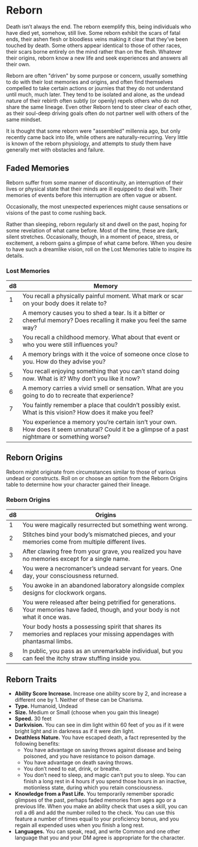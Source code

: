# Reborn

Death isn’t always the end. The reborn exemplify this, being individuals who have died yet, somehow, still live. Some reborn exhibit the scars of fatal ends, their ashen flesh or bloodless veins making it clear that they’ve been touched by death. Some others appear identical to those of other races, their scars borne entirely on the mind rather than on the flesh. Whatever their origins, reborn know a new life and seek experiences and answers all their own.

Reborn are often "driven" by some purpose or concern, usually something to do with their lost memories and origins, and often find themselves compelled to take certain actions or journies that they do not understand until much, much later. They tend to be isolated and alone, as the undead nature of their rebirth often subtly (or openly) repels others who do not share the same lineage. Even other Reborn tend to steer clear of each other, as their soul-deep driving goals often do not partner well with others of the same mindset.

It is thought that some reborn were "assembled" millennia ago, but only recently came back into life, while others are naturally-recurring. Very little is known of the reborn physiology, and attempts to study them have generally met with obstacles and failure.

## Faded Memories
Reborn suffer from some manner of discontinuity, an interruption of their lives or physical state that their minds are ill equipped to deal with. Their memories of events before this interruption are often vague or absent.

Occasionally, the most unexpected experiences might cause sensations or visions of the past to come rushing back.

Rather than sleeping, reborn regularly sit and dwell on the past, hoping for some revelation of what came before. Most of the time, these are dark, silent stretches. Occasionally, though, in a moment of peace, stress, or excitement, a reborn gains a glimpse of what came before. When you desire to have such a dreamlike vision, roll on the Lost Memories table to inspire its details.

### Lost Memories
d8 | Memory
-- | ------
1  | You recall a physically painful moment. What mark or scar on your body does it relate to?
2  | A memory causes you to shed a tear. Is it a bitter or cheerful memory? Does recalling it make you feel the same way?
3  | You recall a childhood memory. What about that event or who you were still influences you?
4  | A memory brings with it the voice of someone once close to you. How do they advise you?
5  | You recall enjoying something that you can’t stand doing now. What is it? Why don’t you like it now?
6  | A memory carries a vivid smell or sensation. What are you going to do to recreate that experience?
7  | You faintly remember a place that couldn’t possibly exist. What is this vision? How does it make you feel?
8  | You experience a memory you’re certain isn’t your own. How does it seem unnatural? Could it be a glimpse of a past nightmare or something worse?

## Reborn Origins
Reborn might originate from circumstances similar to those of various undead or constructs. Roll on or choose an option from the Reborn Origins table to determine how your character gained their lineage.

### Reborn Origins
d8 | Origins
-- | -------
1  | You were magically resurrected but something went wrong.
2  | Stitches bind your body’s mismatched pieces, and your memories come from multiple different lives.
3  | After clawing free from your grave, you realized you have no memories except for a single name.
4  | You were a necromancer’s undead servant for years. One day, your consciousness returned.
5  | You awoke in an abandoned laboratory alongside complex designs for clockwork organs.
6  | You were released after being petrified for generations. Your memories have faded, though, and your body is not what it once was.
7  | Your body hosts a possessing spirit that shares its memories and replaces your missing appendages with phantasmal limbs.
8  | In public, you pass as an unremarkable individual, but you can feel the itchy straw stuffing inside you.

## Reborn Traits

* **Ability Score Increase.** Increase one ability score by 2, and increase a different one by 1. Neither of these can be Charisma.
* **Type.** Humanoid, Undead
* **Size.** Medium or Small (choose when you gain this lineage)
* **Speed.** 30 feet
* **Darkvision.** You can see in dim light within 60 feet of you as if it were bright light and in darkness as if it were dim light.
* **Deathless Nature.** You have escaped death, a fact represented by the following benefits:
    * You have advantage on saving throws against disease and being poisoned, and you have resistance to poison damage.
    * You have advantage on death saving throws.
    * You don’t need to eat, drink, or breathe.
    * You don’t need to sleep, and magic can’t put you to sleep. You can finish a long rest in 4 hours if you spend those hours in an inactive, motionless state, during which you retain consciousness.
* **Knowledge from a Past Life.** You temporarily remember sporadic glimpses of the past, perhaps faded memories from ages ago or a previous life. When you make an ability check that uses a skill, you can roll a d6 and add the number rolled to the check. You can use this feature a number of times equal to your proficiency bonus, and you regain all expended uses when you finish a long rest.
* **Languages.** You can speak, read, and write Common and one other language that you and your DM agree is appropriate for the character.

